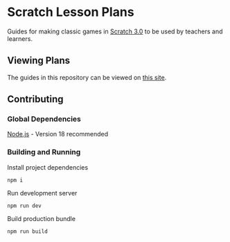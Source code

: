 # Scratch Lesson Plans

Guides for making classic games in [Scratch 3.0](https://scratch.mit.edu/) to be used by teachers and learners.

## Viewing Plans

The guides in this repository can be viewed on [this site](https://matthewnoel.github.io/scratch-lesson-plans/).

## Contributing

### Global Dependencies

[Node.js](https://nodejs.org/) - Version 18 recommended

### Building and Running

Install project dependencies

```
npm i
```

Run development server

```
npm run dev
```

Build production bundle

```
npm run build
```
